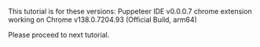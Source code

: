 This tutorial is for these versions:
Puppeteer IDE v0.0.0.7 chrome extension working on Chrome v138.0.7204.93 (Official Build, arm64)

Please proceed to next tutorial.